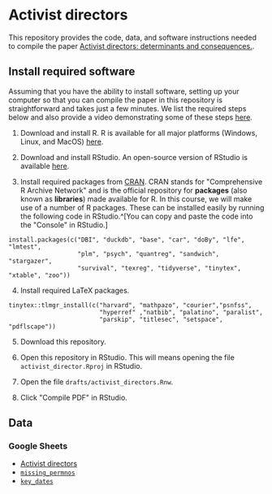 # Activist directors

This repository provides the code, data, and software instructions needed to compile the paper [Activist directors: determinants and consequences.](https://doi.org/10.1007/s11142-023-09767-8).

## Install required software

Assuming that you have the ability to install software, setting up your computer so that you can compile the paper in this repository is straightforward and takes just a few minutes.
We list the required steps below and also provide a video demonstrating some of these steps [here](https://www.youtube.com/watch?v=xRY6Y8qXUJ8).

1. Download and install R.
R is available for all major platforms (Windows, Linux, and MacOS) [here](https://cloud.r-project.org).

2. Download and install RStudio. 
An open-source version of RStudio is available [here](https://www.rstudio.com/products/rstudio/download/#download).

3. Install required packages from [CRAN](https://cran.r-project.org).
CRAN stands for "Comprehensive R Archive Network" and is the official repository for **packages** (also known as **libraries**) made available for R.
  In this course, we will make use of a number of R packages.
  These can be installed easily by running the following code in RStudio.^[You can copy and paste the code into the "Console" in RStudio.]

```{r}
install.packages(c("DBI", "duckdb", "base", "car", "doBy", "lfe", "lmtest",
                   "plm", "psych", "quantreg", "sandwich", "stargazer", 
                   "survival", "texreg", "tidyverse", "tinytex", "xtable", "zoo"))
```

4. Install required LaTeX packages.

```{r}
tinytex::tlmgr_install(c("harvard", "mathpazo", "courier","psnfss",
                         "hyperref" ,"natbib", "palatino", "paralist",
                         "parskip", "titlesec", "setspace", "pdflscape"))
```

5. Download this repository.

6. Open this repository in RStudio.
This will means opening the file `activist_director.Rproj` in RStudio.

7. Open the file `drafts/activist_directors.Rnw`.

8. Click "Compile PDF" in RStudio.

## Data

### Google Sheets

- [Activist directors](https://docs.google.com/spreadsheets/d/1zHSKIAx4LKURXav-k06D7T3p3St0VjFa8RXvAFJnUfI/edit#gid=271850810)
- [`missing_permnos`](https://docs.google.com/spreadsheets/d/1yGJtmSLy1hGT4Od1whGJB9SbghCEfpwjkrbsSwqMpAY/edit#gid=0)
- [`key_dates`](https://docs.google.com/spreadsheets/d/1s8-xvFxQZd6lMrxfVqbPTwUB_NQtvdxCO-s6QCIYvNk/edit#gid=1796687034)

